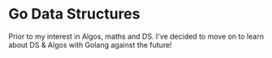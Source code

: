 # Go Data Structures

Prior to my interest in Algos, maths and DS. I've decided to move on to learn about DS & Algos with Golang against the future!